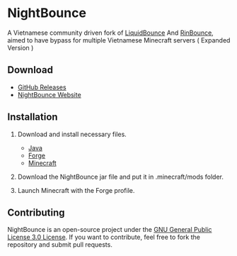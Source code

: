 # NightBounce

A Vietnamese community driven fork of [LiquidBounce](https://github.com/CCBlueX/LiquidBounce/tree/legacy) And [RinBounce](https://github.com/congtygiadinh/rinbounce), aimed to have bypass for multiple Vietnamese Minecraft servers ( Expanded Version )

## Download

- [GitHub Releases](https://github.com/VNNightCoderzzz/NightBounce/releases/latest)
- [NightBounce Website](https://nightbounce.getsonicwave.xyz)

## Installation

1. Download and install necessary files.

   - [Java](https://java.com/download)
   - [Forge](https://files.minecraftforge.net/)
   - [Minecraft](https://www.minecraft.net/en-us/download)

2. Download the NightBounce jar file and put it in .minecraft/mods folder.

3. Launch Minecraft with the Forge profile.

## Contributing

NightBounce is an open-source project under the [GNU General Public License 3.0 License](https://www.gnu.org/licenses/gpl-3.0.html). If you want to contribute, feel free to fork the repository and submit pull requests.

